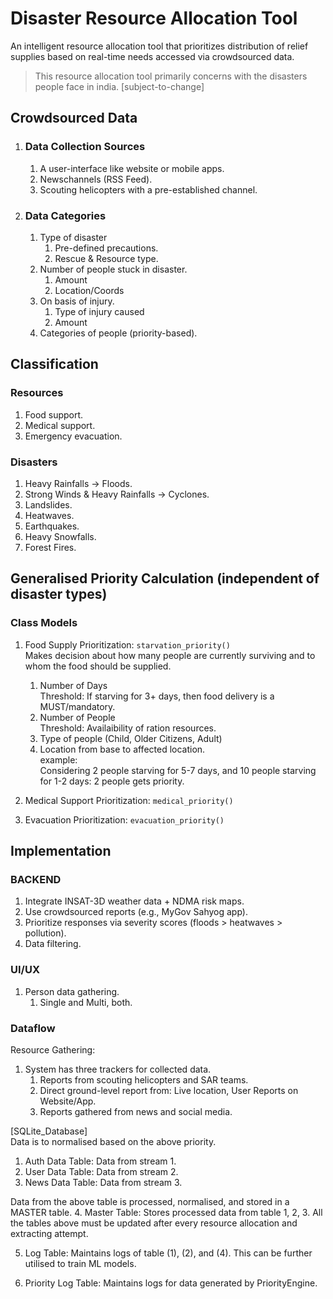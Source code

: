 # Disaster Resource Allocation Tool

An intelligent resource allocation tool that prioritizes distribution of relief supplies based on real-time needs accessed via crowdsourced data.

> This resource allocation tool primarily concerns with the disasters people face in india. [subject-to-change]

## Crowdsourced Data
1. ### Data Collection Sources
    1. A user-interface like website or mobile apps.
    2. Newschannels (RSS Feed).
    3. Scouting helicopters with a pre-established channel.

2. ### Data Categories
    1. Type of disaster
        1. Pre-defined precautions.
        2. Rescue & Resource type.
    2. Number of people stuck in disaster.
        1. Amount
        2. Location/Coords
    3. On basis of injury.
        1. Type of injury caused
        2. Amount
    4. Categories of people (priority-based).

## Classification
### Resources
1. Food support.
2. Medical support.
3. Emergency evacuation.

### Disasters
1. Heavy Rainfalls -> Floods.
2. Strong Winds & Heavy Rainfalls -> Cyclones.
3. Landslides.
4. Heatwaves.
5. Earthquakes.
6. Heavy Snowfalls.
7. Forest Fires.

## Generalised Priority Calculation (independent of disaster types)
### Class Models
1. Food Supply Prioritization: `starvation_priority()` <br>
Makes decision about how many people are currently surviving and to whom the food should be supplied.
    1. Number of Days <br>
    Threshold: If starving for 3+ days, then food delivery is a MUST/mandatory.
    2. Number of People <br>
    Threshold: Availaibility of ration resources.
    3. Type of people (Child, Older Citizens, Adult)
    3. Location from base to affected location. <br>
    example: <br>
    Considering 2 people starving for 5-7 days, and 10 people starving for 1-2 days: 2 people gets priority.
    
2. Medical Support Prioritization: `medical_priority()`
3. Evacuation Prioritization: `evacuation_priority()`

## Implementation
### BACKEND
1. Integrate INSAT-3D weather data + NDMA risk maps.
2. Use crowdsourced reports (e.g., MyGov Sahyog app).
3. Prioritize responses via severity scores (floods > heatwaves > pollution).
4. Data filtering.

### UI/UX
1. Person data gathering.
    1. Single and Multi, both.

### Dataflow
Resource Gathering:
1. System has three trackers for collected data.
    1. Reports from scouting helicopters and SAR teams.
    2. Direct ground-level report from: Live location, User Reports on Website/App.
    3. Reports gathered from news and social media.
    
[SQLite_Database] <br>
Data is to normalised based on the above priority.
1. Auth Data Table: Data from stream 1.
2. User Data Table: Data from stream 2.
3. News Data Table: Data from stream 3.

Data from the above table is processed, normalised, and stored in a MASTER table.
4. Master Table: Stores processed data from table 1, 2, 3.
All the tables above must be updated after every resource allocation and extracting attempt.

5. Log Table: Maintains logs of table (1), (2), and (4).
This can be further utilised to train ML models.
    
6. Priority Log Table: Maintains logs for data generated by PriorityEngine.
